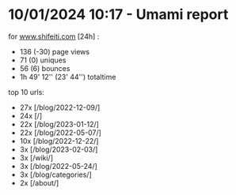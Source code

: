 # 10/01/2024 10:17 - Umami report
for www.shifeiti.com [24h] :

 - 136 (-30) page views
 - 71 (0) uniques
 - 56 (6) bounces
 - 1h 49' 12'' (23' 44'') totaltime


top 10 urls:
 - 27x [/blog/2022-12-09/]
 - 24x [/]
 - 22x [/blog/2023-01-12/]
 - 22x [/blog/2022-05-07/]
 - 10x [/blog/2022-12-22/]
 - 3x [/blog/2023-02-03/]
 - 3x [/wiki/]
 - 3x [/blog/2022-05-24/]
 - 3x [/blog/categories/]
 - 2x [/about/]


